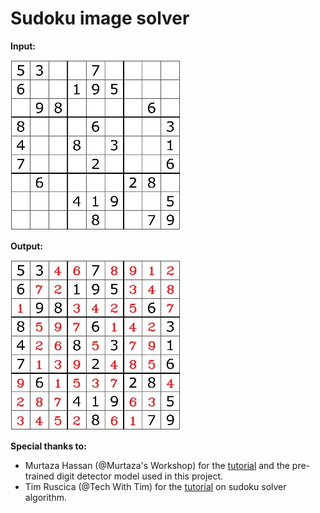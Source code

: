 # Sudoku image solver

**Input:**

![Sudoku](https://github.com/quanmtran/Sudoku-image-solver/blob/main/images/sudoku.JPG)

**Output:**

![Solution](https://github.com/quanmtran/Sudoku-image-solver/blob/main/images/sudoku_solution.JPG)

**Special thanks to:**
* Murtaza Hassan (@Murtaza's Workshop) for the [tutorial](https://www.youtube.com/watch?v=qOXDoYUgNlU) and the pre-trained digit detector model used in this project.
* Tim Ruscica (@Tech With Tim) for the [tutorial](https://www.techwithtim.net/tutorials/python-programming/sudoku-solver-backtracking/) on sudoku solver algorithm.
